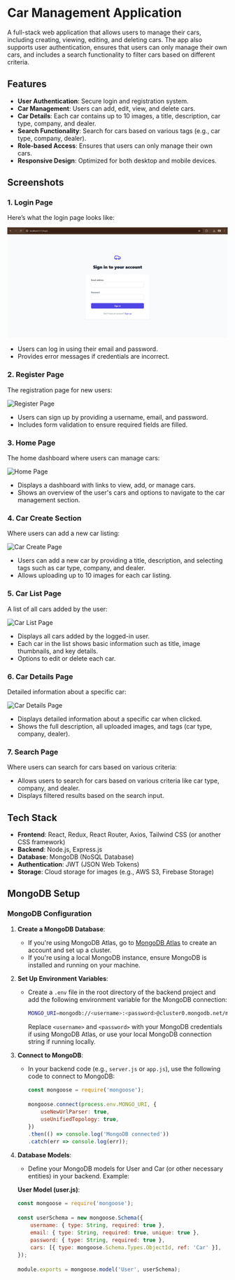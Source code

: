 # Car Management Application

A full-stack web application that allows users to manage their cars, including creating, viewing, editing, and deleting cars. The app also supports user authentication, ensures that users can only manage their own cars, and includes a search functionality to filter cars based on different criteria.

## Features

- **User Authentication**: Secure login and registration system.
- **Car Management**: Users can add, edit, view, and delete cars.
- **Car Details**: Each car contains up to 10 images, a title, description, car type, company, and dealer.
- **Search Functionality**: Search for cars based on various tags (e.g., car type, company, dealer).
- **Role-based Access**: Ensures that users can only manage their own cars.
- **Responsive Design**: Optimized for both desktop and mobile devices.

## Screenshots

### 1. **Login Page**  
Here’s what the login page looks like:

![Login Page](./frontend/images/image1.png)

- Users can log in using their email and password.
- Provides error messages if credentials are incorrect.

### 2. **Register Page**  
The registration page for new users:

![Register Page](./frontend/imagesimage2.png)

- Users can sign up by providing a username, email, and password.
- Includes form validation to ensure required fields are filled.

### 3. **Home Page**  
The home dashboard where users can manage cars:

![Home Page](./frontend/images/image3.png)

- Displays a dashboard with links to view, add, or manage cars.
- Shows an overview of the user's cars and options to navigate to the car management section.

### 4. **Car Create Section**  
Where users can add a new car listing:

![Car Create Page](./frontend/images/image4.png)

- Users can add a new car by providing a title, description, and selecting tags such as car type, company, and dealer.
- Allows uploading up to 10 images for each car listing.

### 5. **Car List Page**  
A list of all cars added by the user:

![Car List Page](./frontend/images/image5.png)

- Displays all cars added by the logged-in user.
- Each car in the list shows basic information such as title, image thumbnails, and key details.
- Options to edit or delete each car.

### 6. **Car Details Page**  
Detailed information about a specific car:

![Car Details Page](./frontend/images/image6.png)

- Displays detailed information about a specific car when clicked.
- Shows the full description, all uploaded images, and tags (car type, company, dealer).

### 7. **Search Page**  
Where users can search for cars based on various criteria:


- Allows users to search for cars based on various criteria like car type, company, and dealer.
- Displays filtered results based on the search input.

## Tech Stack

- **Frontend**: React, Redux, React Router, Axios, Tailwind CSS (or another CSS framework)
- **Backend**: Node.js, Express.js
- **Database**: MongoDB (NoSQL Database)
- **Authentication**: JWT (JSON Web Tokens)
- **Storage**: Cloud storage for images (e.g., AWS S3, Firebase Storage)

## MongoDB Setup

### MongoDB Configuration

1. **Create a MongoDB Database**:
   - If you're using MongoDB Atlas, go to [MongoDB Atlas](https://www.mongodb.com/cloud/atlas) to create an account and set up a cluster.
   - If you're using a local MongoDB instance, ensure MongoDB is installed and running on your machine.

2. **Set Up Environment Variables**:
   - Create a `.env` file in the root directory of the backend project and add the following environment variable for the MongoDB connection:
     ```bash
     MONGO_URI=mongodb://<username>:<password>@cluster0.mongodb.net/myCarManagementApp?retryWrites=true&w=majority
     ```
     Replace `<username>` and `<password>` with your MongoDB credentials if using MongoDB Atlas, or use your local MongoDB connection string if running locally.

3. **Connect to MongoDB**:
   - In your backend code (e.g., `server.js` or `app.js`), use the following code to connect to MongoDB:
     ```javascript
     const mongoose = require('mongoose');

     mongoose.connect(process.env.MONGO_URI, {
         useNewUrlParser: true,
         useUnifiedTopology: true,
     })
     .then(() => console.log('MongoDB connected'))
     .catch(err => console.log(err));
     ```

4. **Database Models**:
   - Define your MongoDB models for User and Car (or other necessary entities) in your backend. Example:
   
   **User Model (user.js)**:
   ```javascript
   const mongoose = require('mongoose');

   const userSchema = new mongoose.Schema({
       username: { type: String, required: true },
       email: { type: String, required: true, unique: true },
       password: { type: String, required: true },
       cars: [{ type: mongoose.Schema.Types.ObjectId, ref: 'Car' }],
   });

   module.exports = mongoose.model('User', userSchema);
